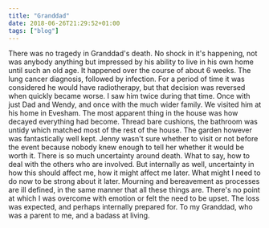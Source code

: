 ```yaml
---
title: "Granddad"
date: 2018-06-26T21:29:52+01:00
tags: ["blog"]
---
```

There was no tragedy in Granddad's death. No shock in it's happening, not was anybody anything but impressed by his ability to live in his own home until such an old age. It happened over the course of about 6 weeks. The lung cancer diagnosis, followed by infection. For a period of time it was considered he would have radiotherapy, but that decision was reversed when quickly became worse. 
I saw him twice during that time. Once with just Dad and Wendy, and once with the much wider family. We visited him at his home in Evesham. The most apparent thing in the house was how decayed everything had become. Thread bare cushions, the bathroom was untidy which matched most of the rest of the house. The garden however was fantastically well kept. Jenny wasn't sure whether to visit or not before the event because nobody knew enough to tell her whether it would be worth it. There is so much uncertainty around death. What to say, how to deal with the others who are involved. But internally as well, uncertainty in how this should affect me, how it might affect me later. What might I need to do now to be strong about it later. Mourning and bereavement as processes are ill defined, in the same manner that all these things are. There's no point at which I was overcome with emotion or felt the need to be upset. The loss was expected, and perhaps internally prepared for. 
To my Granddad, who was a parent to me, and a badass at living.

